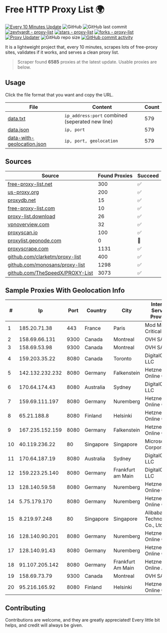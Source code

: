 
# Free HTTP Proxy List 🌍

[![Every 10 Minutes Update](https://github.com/mertguvencli/http-proxy-list/actions/workflows/main.yml/badge.svg?branch=main)](https://github.com/mertguvencli/http-proxy-list/actions/workflows/main.yml)
![GitHub](https://img.shields.io/github/license/mertguvencli/http-proxy-list)
![GitHub last commit](https://img.shields.io/github/last-commit/mertguvencli/http-proxy-list)
[![zevtyardt - proxy-list](https://img.shields.io/static/v1?label=zevtyardt&message=proxy-list&color=blue&logo=github)](https://github.com/zevtyardt/proxy-list "Go to GitHub repo")
[![stars - proxy-list](https://img.shields.io/github/stars/zevtyardt/proxy-list?style=social)](https://github.com/zevtyardt/proxy-list)
[![forks - proxy-list](https://img.shields.io/github/forks/zevtyardt/proxy-list?style=social)](https://github.com/zevtyardt/proxy-list)
[![Proxy Updater](https://github.com/zevtyardt/proxy-list/workflows/Proxy%20Updater/badge.svg)](https://github.com/zevtyardt/proxy-list/actions?query=workflow:"Proxy+Updater")
![GitHub repo size](https://img.shields.io/github/repo-size/zevtyardt/proxy-list)
[![GitHub commit activity](https://img.shields.io/github/commit-activity/m/zevtyardt/proxy-list?logo=commits)](https://github.com/zevtyardt/proxy-list/commits/main)

It is a lightweight project that, every 10 minutes, scrapes lots of free-proxy sites, validates if it works, and serves a clean proxy list.

> Scraper found **6585** proxies at the latest update. Usable proxies are below.

## Usage

Click the file format that you want and copy the URL.

|File|Content|Count|
|----|-------|-----|
|[data.txt](https://raw.githubusercontent.com/mertguvencli/http-proxy-list/main/proxy-list/data.txt)|`ip_address:port` combined (seperated new line)|579|
|[data.json](https://raw.githubusercontent.com/mertguvencli/http-proxy-list/main/proxy-list/data.json)|`ip, port`|579|
|[data-with-geolocation.json](https://raw.githubusercontent.com/mertguvencli/http-proxy-list/main/proxy-list/data-with-geolocation.json)|`ip, port, geolocation`|579|

## Sources

|Source|Found Proxies|Succeed|
|------|-------------|-------|
|[free-proxy-list.net](https://free-proxy-list.net)|300|✅|
|[us-proxy.org](https://www.us-proxy.org)|200|✅|
|[proxydb.net](http://proxydb.net)|15|✅|
|[free-proxy-list.com](https://free-proxy-list.com/?page=&port=&type%5B%5D=http&type%5B%5D=https&up_time=0&search=Search)|10|✅|
|[proxy-list.download](https://www.proxy-list.download/HTTP)|26|✅|
|[vpnoverview.com](https://vpnoverview.com/privacy/anonymous-browsing/free-proxy-servers)|32|✅|
|[proxyscan.io](https://www.proxyscan.io)|100|✅|
|[proxylist.geonode.com](https://proxylist.geonode.com/api/proxy-list?limit=300&page=1&sort_by=lastChecked&sort_type=desc&protocols=http,https)|0|🚫|
|[proxyscrape.com](https://api.proxyscrape.com/v2/?request=displayproxies&protocol=http&timeout=10000&country=all&ssl=all&anonymity=all)|1131|✅|
|[github.com/clarketm/proxy-list](https://raw.githubusercontent.com/clarketm/proxy-list/master/proxy-list-raw.txt)|400|✅|
|[github.com/monosans/proxy-list](https://raw.githubusercontent.com/monosans/proxy-list/main/proxies/http.txt)|1298|✅|
|[github.com/TheSpeedX/PROXY-List](https://raw.githubusercontent.com/TheSpeedX/PROXY-List/master/http.txt)|3073|✅|


## Sample Proxies With Geolocation Info

|#|Ip|Port|Country|City|Internet Service Provider|
|-|--|----|-------|----|-------------------------|
|1|185.20.71.38|443|France|Paris|Mod Mission Critical LLC|
|2|158.69.66.131|9300|Canada|Montreal|OVH SAS|
|3|158.69.53.98|9300|Canada|Montreal|OVH SAS|
|4|159.203.35.22|8080|Canada|Toronto|DigitalOcean, LLC|
|5|142.132.232.232|8080|Germany|Falkenstein|Hetzner Online GmbH|
|6|170.64.174.43|8080|Australia|Sydney|DigitalOcean, LLC|
|7|159.69.111.197|8080|Germany|Nuremberg|Hetzner Online GmbH|
|8|65.21.188.8|8080|Finland|Helsinki|Hetzner Online GmbH|
|9|167.235.152.159|8080|Germany|Falkenstein|Hetzner Online GmbH|
|10|40.119.236.22|80|Singapore|Singapore|Microsoft Corporation|
|11|170.64.187.19|8080|Australia|Sydney|DigitalOcean, LLC|
|12|159.223.25.140|8080|Germany|Frankfurt am Main|DigitalOcean, LLC|
|13|128.140.59.58|8080|Germany|Nuremberg|Hetzner Online GmbH|
|14|5.75.179.170|8080|Germany|Nuremberg|Hetzner Online GmbH|
|15|8.219.97.248|80|Singapore|Singapore|Alibaba (US) Technology Co., Ltd.|
|16|128.140.90.201|8080|Germany|Nuremberg|Hetzner Online GmbH|
|17|128.140.91.43|8080|Germany|Nuremberg|Hetzner Online GmbH|
|18|91.107.205.142|8080|Germany|Frankfurt Am Main|Hetzner Online AG|
|19|158.69.73.79|9300|Canada|Montreal|OVH SAS|
|20|95.216.165.92|8080|Finland|Helsinki|Hetzner Online GmbH|



## Contributing

Contributions are welcome, and they are greatly appreciated! Every
little bit helps, and credit will always be given.

